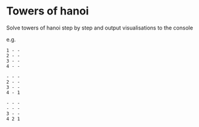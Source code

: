 # Towers of hanoi

Solve towers of hanoi step by step and output visualisations to
the console

e.g.
```
1 - -
2 - -
3 - -
4 - -

- - -
2 - -
3 - -
4 - 1

- - -
- - -
3 - -
4 2 1
```
